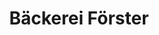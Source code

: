---
title: "Bäckerei Förster"
url: /waldenburg/baeckerei-foerster-altenburger-strasse/
shop: Bäckerei
---